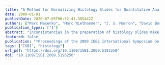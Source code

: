 ```yaml
---
title: "A Method for Normalizing Histology Slides for Quantitative Analysis"
date: 2009-01-01
publishDate: 2020-07-05T06:52:41.385442Z
authors: ["Marc Macenko", "Marc Niethammer", "J. S. Marron", "David Borland", "John T. Woosley", "Xiaojun Guan", "Charles Schmitt", "Nancy E. Thomas"]
publication_types: ["1"]
abstract: "Inconsistencies in the preparation of histology slides make it difficult to perform quantitative analysis on their results. In this paper we provide two mechanisms for overcoming many of the known inconsistencies in the staining process, thereby bringing slides that were processed or stored under very different conditions into a common, normalized space to enable improved quantitative analysis."
featured: false
publication: "*Proceedings of the 2009 IEEE International Symposium on Biomedical Imaging: From Nano to Macro, Boston, MA, USA, June 28 - July 1, 2009*"
tags: ["ISBI", "histology"]
url_pdf: "https://doi.org/10.1109/ISBI.2009.5193250"
doi: "10.1109/ISBI.2009.5193250"
---
```



